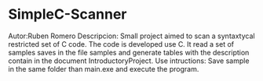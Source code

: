 # SimpleC-Scanner
Autor:Ruben Romero 
Descripcion: Small project aimed to scan a syntaxtycal restricted set of C code. The code is developed use C. It read a set of samples saves in the file samples and generate tables with the description contain in the document IntroductoryProject. 
Use intructions: Save sample in the same folder than main.exe and execute the program.
